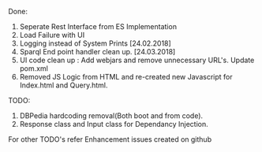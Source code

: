 Done:
1. Seperate Rest Interface from ES Implementation
2. Load Failure with UI
3. Logging instead of System Prints
[24.02.2018]
4. Sparql End point handler clean up. 
[24.03.2018]
5. UI code clean up : Add webjars and remove unnecessary URL's. Update pom.xml
6. Removed JS Logic from HTML and re-created new Javascript for Index.html and Query.html.

TODO:
1. DBPedia hardcoding removal(Both boot and from code).
2. Response class and Input class for Dependancy Injection.

For other TODO's refer Enhancement issues created on github
